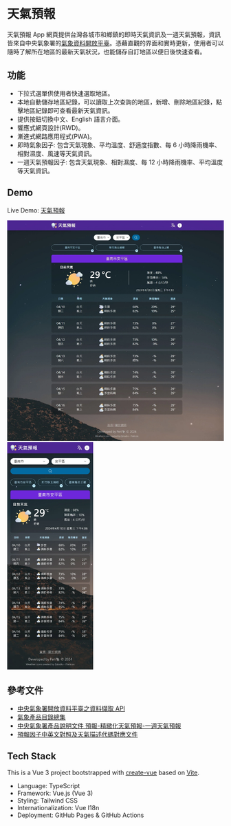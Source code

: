# 天氣預報

天氣預報 App 網頁提供台灣各城市和鄉鎮的即時天氣資訊及一週天氣預報，資訊皆來自中央氣象署的[氣象資料開放平臺](https://opendata.cwa.gov.tw/index)。憑藉直觀的界面和實時更新，使用者可以隨時了解所在地區的最新天氣狀況，也能儲存自訂地區以便日後快速查看。

## 功能

- 下拉式選單供使用者快速選取地區。
- 本地自動儲存地區紀錄，可以讀取上次查詢的地區，新增、刪除地區紀錄，點擊地區紀錄即可查看最新天氣資訊。
- 提供按鈕切換中文、English 語言介面。
- 響應式網頁設計(RWD)。
- 漸進式網路應用程式(PWA)。
- 即時氣象因子: 包含天氣現象、平均溫度、舒適度指數、每 6 小時降雨機率、相對濕度、風速等天氣資訊。
- 一週天氣預報因子: 包含天氣現象、相對濕度、每 12 小時降雨機率、平均溫度等天氣資訊。

## Demo

Live Demo: [天氣預報](https://periondev.github.io/vue-weather/)

<img alt="screenshot" src="Preview-Images/vue-weather_(pc).webp" width="560px" />
<img alt="screenshot" src="Preview-Images/vue-weather_(iPhone 14 Pro Max).webp" width="200px" />

## 參考文件

- [中央氣象署開放資料平臺之資料擷取 API
  ](https://opendata.cwa.gov.tw/dist/opendata-swagger.html)
- [氣象產品目錄總集](https://www.cwa.gov.tw/V8/C/D/Data_catalog_Detail.html?cls=1&pubtype_02=0)
- [中央氣象署產品說明文件
  預報-精緻化天氣預報-一週天氣預報](https://www.cwa.gov.tw/Data/data_catalog/1-1-5.pdf)
- [預報因子中英文對照及天氣描述代碼對應文件](https://opendata.cwa.gov.tw/opendatadoc/MFC/A0012-001.pdf)

## Tech Stack

This is a Vue 3 project bootstrapped with [create-vue](https://github.com/vuejs/create-vue) based on [Vite](https://v3.vitejs.dev/).

- Language: TypeScript
- Framework: Vue.js (Vue 3)
- Styling: Tailwind CSS
- Internationalization: Vue I18n
- Deployment: GitHub Pages & GitHub Actions
